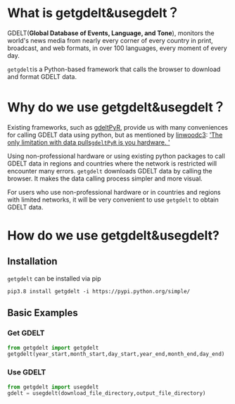 # What is getgdelt&usegdelt？

GDELT(**Global Database of Events, Language, and Tone**), monitors the world's news media from nearly every corner of every country in print, broadcast, and web formats, in over 100 languages, every moment of every day.

``getgdelt``is a Python-based framework that calls the browser to download and format GDELT data.

# Why do we use getgdelt&usegdelt？

Existing frameworks, such as [gdeltPyR](https://github.com/linwoodc3/gdeltPyR), provide us with many conveniences for calling GDELT data using python, but as mentioned by [linwoodc3](https://github.com/linwoodc3): ['The only limitation with data pulls``gdeltPyR`` is you hardware. '](https://pypi.org/project/gdelt/) 

Using non-professional hardware or using existing python packages to call GDELT data in regions and countries where the network is restricted will encounter many errors. ``getgdelt``  downloads GDELT data by calling the browser. It makes the data calling process simpler and more visual. 

For users who use non-professional hardware or in countries and regions with limited networks, it will be very convenient to use ``getgdelt`` to obtain GDELT data.

# How do we use getgdelt&usegdelt?

## Installation

`getgdelt` can be installed via pip

```
pip3.8 install getgdelt -i https://pypi.python.org/simple/
```

## Basic Examples

### Get GDELT

```python
from getgdelt import getgdelt
getgdelt(year_start,month_start,day_start,year_end,month_end,day_end)
```

### Use GDELT

```python
from getgdelt import usegdelt
gdelt = usegdelt(download_file_directory,output_file_directory)
```

